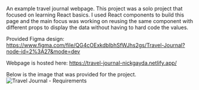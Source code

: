 An example travel journal webpage. This project was a solo project that focused on learning React basics. I used React components to build this page and the main focus was working on reusing the same component with different props to display the data without having to hard code the values.

Provided Figma design: https://www.figma.com/file/QG4cOExkdbIbhSfWJhs2gs/Travel-Journal?node-id=2%3A27&mode=dev

Webpage is hosted here: https://travel-journal-nickgayda.netlify.app/

Below is the image that was provided for the project.
![Travel Journal - Requirements](https://github.com/NickGayda/Frontend-Career-Path/assets/54640052/b258c3e6-d0ba-48d8-85d4-31eb5a9e718f)
